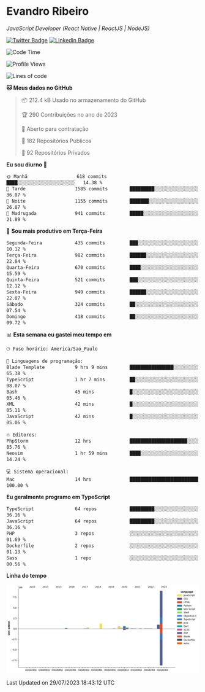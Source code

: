 # Evandro **Ribeiro**

*JavaScript Developer (React Native | ReactJS | NodeJS)*

[![Twitter Badge](https://img.shields.io/badge/-@ribeiroevandro-201B2D?style=flat-square&labelColor=201B2D&logo=twitter&logoColor=white&link=https://twitter.com/ribeiroevandro)](https://twitter.com/ribeiroevandro) 
[![Linkedin Badge](https://img.shields.io/badge/-Evandro%20Ribeiro-201B2D?style=flat-square&logo=Linkedin&logoColor=white&link=https://www.linkedin.com/in/ribeiroevandro)](https://www.linkedin.com/in/ribeiroevandro) 


<!--START_SECTION:waka-->
![Code Time](http://img.shields.io/badge/Code%20Time-3%2C311%20hrs%2048%20mins-blue)

![Profile Views](http://img.shields.io/badge/Visualizac%C3%B5es%20do%20perfil-0-blue)

![Lines of code](https://img.shields.io/badge/Desde%20o%20Hello%20World%20eu%20escrevi-13.3%20million%20linhas%20de%20c%C3%B3digo-blue)

**🐱 Meus dados no GitHub** 

> 📦 212.4 kB Usado no armazenamento do GitHub 
 > 
> 🏆 290 Contribuições no ano de 2023
 > 
> 💼 Aberto para contratação
 > 
> 📜 182 Repositórios Públicos 
 > 
> 🔑 92 Repositórios Privados 
 > 
**Eu sou diurno 🐤** 

```text
🌞 Manhã                  618 commits         ████░░░░░░░░░░░░░░░░░░░░░   14.38 % 
🌆 Tarde                  1585 commits        █████████░░░░░░░░░░░░░░░░   36.87 % 
🌃 Noite                  1155 commits        ███████░░░░░░░░░░░░░░░░░░   26.87 % 
🌙 Madrugada              941 commits         █████░░░░░░░░░░░░░░░░░░░░   21.89 % 
```
📅 **Sou mais produtivo em Terça-Feira** 

```text
Segunda-Feira            435 commits         ███░░░░░░░░░░░░░░░░░░░░░░   10.12 % 
Terça-Feira              982 commits         ██████░░░░░░░░░░░░░░░░░░░   22.84 % 
Quarta-Feira             670 commits         ████░░░░░░░░░░░░░░░░░░░░░   15.59 % 
Quinta-Feira             521 commits         ███░░░░░░░░░░░░░░░░░░░░░░   12.12 % 
Sexta-Feira              949 commits         ██████░░░░░░░░░░░░░░░░░░░   22.07 % 
Sábado                   324 commits         ██░░░░░░░░░░░░░░░░░░░░░░░   07.54 % 
Domingo                  418 commits         ██░░░░░░░░░░░░░░░░░░░░░░░   09.72 % 
```


📊 **Esta semana eu gastei meu tempo em** 

```text
🕑︎ Fuso horário: America/Sao_Paulo

💬 Linguagens de programação: 
Blade Template           9 hrs 9 mins        ████████████████░░░░░░░░░   65.38 % 
TypeScript               1 hr 7 mins         ██░░░░░░░░░░░░░░░░░░░░░░░   08.07 % 
Bash                     45 mins             █░░░░░░░░░░░░░░░░░░░░░░░░   05.46 % 
XML                      42 mins             █░░░░░░░░░░░░░░░░░░░░░░░░   05.11 % 
JavaScript               42 mins             █░░░░░░░░░░░░░░░░░░░░░░░░   05.06 % 

🔥 Editores: 
PhpStorm                 12 hrs              █████████████████████░░░░   85.76 % 
Neovim                   1 hr 59 mins        ████░░░░░░░░░░░░░░░░░░░░░   14.24 % 

💻 Sistema operacional: 
Mac                      14 hrs              █████████████████████████   100.00 % 
```

**Eu geralmente programo em TypeScript** 

```text
TypeScript               64 repos            █████████░░░░░░░░░░░░░░░░   36.16 % 
JavaScript               64 repos            █████████░░░░░░░░░░░░░░░░   36.16 % 
PHP                      3 repos             ░░░░░░░░░░░░░░░░░░░░░░░░░   01.69 % 
Dockerfile               2 repos             ░░░░░░░░░░░░░░░░░░░░░░░░░   01.13 % 
Sass                     1 repo              ░░░░░░░░░░░░░░░░░░░░░░░░░   00.56 % 
```



**Linha do tempo**

![Lines of Code chart](https://raw.githubusercontent.com/ribeiroevandro/ribeiroevandro/main/assets/bar_graph.png)


 Last Updated on 29/07/2023 18:43:12 UTC
<!--END_SECTION:waka-->
